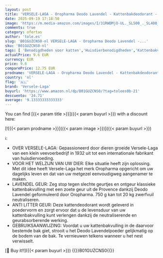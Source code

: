 ```yaml
---
layout: post
title: 'VERSELE-LAGA - Oropharma Deodo Lavendel - Kattenbakdeodorant - Neutraliseert geuren - Lavendelgeur - 750g'
date: 2025-09-19 17:18:50
image: 'https://m.media-amazon.com/images/I/31RWDMjO-UL._SL500_._SL400_.jpg'
comments: true
category: ofertas
author: 'tole.es'
slug: 'B01GUZCNS0-nl VERSELE-LAGA - Oropharma Deodo Lavendel -...'
sku: 'B01GUZCNS0-nl'
tags: [ 'Benodigdheden voor katten','Huisdierbenodigdheden','Kattenbakvulling','Zindelijkheidsproducten voor katten','versele-laga','🇳🇱', ]
actualPrice: 9.6 EUR
currency: EUR
price: 9.6
comparePrice: 12.75 EUR
prodname: 'VERSELE-LAGA - Oropharma Deodo Lavendel - Kattenbakdeodorant - Neutraliseert geuren - Lavendelgeur - 750g'
country: 'nl'
flag: '🇳🇱'
brand: 'Versele-Laga'
buyurl: 'https://www.amazon.nl/dp/B01GUZCNS0/?tag=tolees0b-21'
descuento: '24.71'
average: '9.13333333333333'
---
```


You can find [{{< param title >}}]({{< param buyurl >}}) with a discount here:

[![{{< param prodname >}}]({{< param image >}})]({{< param buyurl >}})

ℹ️:

- OVER VERSELE-LAGA: Gepassioneerd door dieren groeide Versele-Laga van een klein veevoerbedrijf in 1932 uit tot een internationale fabrikant van huisdiervoeding.
- VOOR HET WELZIJN VAN UW DIER: Elke situatie heeft zijn oplossing. Met dit idee heeft Versele-Laga het merk Oropharma opgericht om uw dagelijks leven en dat van uw metgezel eenvoudigweg aangenamer te maken.
- LAVENDEL GEUR: Zeg stop tegen slechte geurtjes en ontgeur klassieke kattenbakvulling met een zoete geur uit de Provence dankzij Deodo Lavendel geformuleerd door Oropharma. 750 g kan tot 20 kg zwerfvuil neutraliseren.
- ANTI LITTER GEUR: Deze kattendeodorant wordt geleverd in poedervorm en zorgt ervoor dat u de levensduur van uw kattenbakvulling kunt verlengen dankzij de neutraliserende en geurabsorberende werking.
- GEBRUIKSAANWIJZING: Voordat u uw kattenbakvulling in de daarvoor bestemde bak giet, strooit u het Deodo Lavendelpoeder gelijkmatig op de bodem van de bak. Te vernieuwen telkens wanneer u het nest verwisselt.

[🛒 Buy it!!]({{< param buyurl >}})
{{<world>}}B01GUZCNS0{{</world>}}
